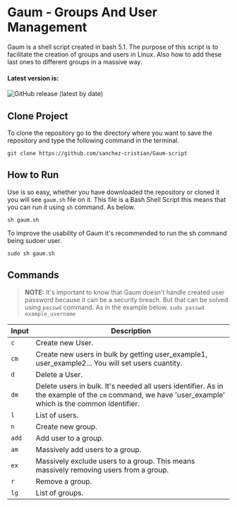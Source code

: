# Gaum - Groups And User Management

Gaum is a shell script created in bash 5.1. The purpose of this script is to facilitate the creation of groups and users in Linux. Also how to add these last ones to different groups in a massive way.

#### Latest version is:

![GitHub release (latest by date)](https://img.shields.io/github/v/release/sanchez-cristian/Gaum-script?label=Script%20version&logo=GNU%20Bash&logoColor=%23fff)

## Clone Project

To clone the repository go to the directory where you want to save the repository and type the following command in the terminal. 

`git clone https://github.com/sanchez-cristian/Gaum-script` 

## How to Run

Use is so easy, whether you have downloaded the repository or cloned it you will see `gaum.sh` file on it. This file is a Bash Shell Script this means that you can run it using `sh` command. As below.

`sh gaum.sh`

To improve the usability of Gaum it's recommended to run the sh command being sudoer user.

`sudo sh gaum.sh`

## Commands

> **NOTE:** It's important to know that Gaum doesn't handle created user password because it can be a security breach. But that can be solved 
using `passwd` command. As in the example below. 
`sudo passwd example_username`

| Input | Description |
| --- | ----------- |
|  `c`  | Create new User. |
|  `cm`  | Create new users in bulk by getting user_example1, user_example2... You will set users cuantity. |
|  `d`  | Delete a User. |
|  `dm`  | Delete users in bulk. It's needed all users identifier. As in the example of the `cm` command, we have 'user_example' which is the common identifier. |
|  `l`  | List of users. |
|  `n`  | Create new group. |
|  `add`  | Add user to a group. |
|  `am`  | Massively add users to a group. |
|  `ex`  | Massively exclude users to a group. This means massively removing users from a group. |
|  `r`  | Remove a group. |
|  `lg`  | List of groups. |
